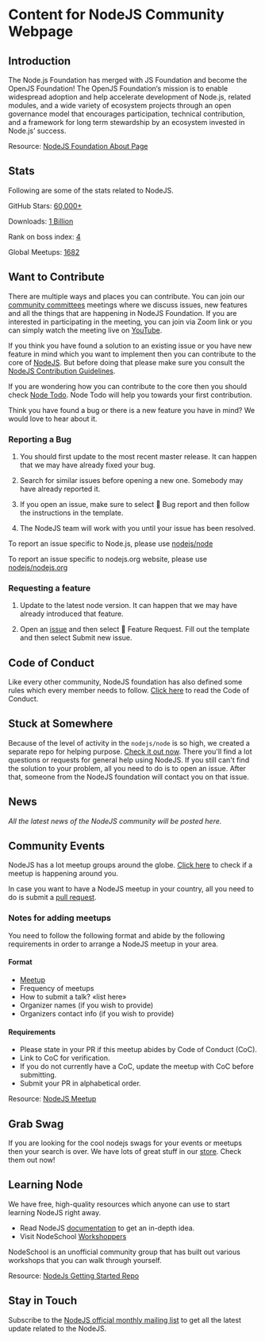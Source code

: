 # Content for NodeJS Community Webpage

## Introduction

The Node.js Foundation has merged with JS Foundation and become the OpenJS Foundation! The OpenJS Foundation‘s mission is to enable widespread adoption and help accelerate development of Node.js, related modules, and a wide variety of ecosystem projects through an open governance model that encourages participation, technical contribution, and a framework for long term stewardship by an ecosystem invested in Node.js’ success.

Resource: [NodeJS Foundation About Page](https://foundation.nodejs.org/about)

## Stats

Following are some of the stats related to NodeJS.

GitHub Stars: [60,000+](https://github.com/nodejs/node)

Downloads: [1 Billion](https://medium.com/@nodejs/more-than-a-billion-downloads-of-node-js-952a8a98eb42)

Rank on boss index: [4]((https://www.battery.com/powered/boss-index-tracking-explosive-growth-open-source-software/))

Global Meetups: [1682](https://www.meetup.com/topics/nodejs/)


## Want to Contribute

There are multiple ways and places you can contribute. You can join our [community committees](https://github.com/nodejs/community-committee) meetings where we discuss issues, new features and all the things that are happening in NodeJS Foundation. If you are interested in participating in the meeting, you can join via Zoom link or you can simply watch the meeting live on [YouTube](https://www.youtube.com/channel/UCQPYJluYC_sn_Qz_XE-YbTQ).

If you think you have found a solution to an existing issue or you have new feature in mind which you want to implement then you can contribute to the core of [NodeJS](https://github.com/nodejs/node). But before doing that please make sure you consult the [NodeJS Contribution Guidelines](https://github.com/nodejs/node/blob/master/CONTRIBUTING.md#pull-requests).

If you are wondering how you can contribute to the core then you should check [Node Todo](https://www.nodetodo.org). Node Todo will help you towards your first contribution.

Think you have found a bug or there is a new feature you have in mind? We would love to hear about it.

### Reporting a Bug

1. You should first update to the most recent master release. It can happen that we may have already fixed your bug.

2. Search for similar issues before opening a new one. Somebody may have already reported it.

3. If you open an issue, make sure to select 🐛 Bug report and then follow the instructions in the template.

4. The NodeJS team will work with you until your issue has been resolved.

To report an issue specific to Node.js, please use [nodejs/node](https://github.com/nodejs/node/issues)

To report an issue specific to nodejs.org website, please use [nodejs/nodejs.org](https://github.com/nodejs/nodejs.org/issues)

### Requesting a feature

1. Update to the latest node version. It can happen that we may have already introduced that feature.

2. Open an [issue](https://github.com/nodejs/node/issues) and then select 🚀 Feature Request. Fill out the template and then select Submit new issue.

## Code of Conduct

Like every other community, NodeJS foundation has also defined some rules which every member needs to follow. [Click here]((https://github.com/nodejs/admin/blob/master/CODE_OF_CONDUCT.md)) to read the Code of Conduct.

## Stuck at Somewhere

Because of the level of activity in the `nodejs/node` is so high, we created a separate repo for helping purpose. [Check it out now](https://github.com/nodejs/help/issues). There you'll find a lot questions or requests for general help using NodeJS. If you still can't find the solution to your problem, all you need to do is to open an issue. After that, someone from the NodeJS foundation will contact you on that issue.

## News

*All the latest news of the NodeJS community will be posted here.*

## Community Events

NodeJS has a lot meetup groups around the globe. [Click here](https://nodejs.org/en/get-involved/node-meetups/) to check if a meetup is happening around you.

In case you want to have a NodeJS meetup in your country, all you need to do is submit a [pull request](https://github.com/nodejs/nodejs.org).

### Notes for adding meetups

You need to follow the following format and abide by the following requirements in order to arrange a NodeJS meetup in your area.

#### Format

* [Meetup](https://www.meetup.com/pdxnode/)
* Frequency of meetups
* How to submit a talk? «list here»
* Organizer names (if you wish to provide)
* Organizers contact info (if you wish to provide)

#### Requirements

* Please state in your PR if this meetup abides by Code of Conduct (CoC).
* Link to CoC for verification.
* If you do not currently have a CoC, update the meetup with CoC before submitting.
* Submit your PR in alphabetical order.

Resource: [NodeJS Meetup](https://nodejs.org/en/get-involved/node-meetups/)

## Grab Swag

If you are looking for the cool nodejs swags for your events or meetups then your search is over. We have lots of great stuff in our [store](https://store.nodejs.org). Check them out now!

## Learning Node

We have free, high-quality resources which anyone can use to start learning NodeJS right away.

* Read NodeJS [documentation](https://nodejs.org/en/docs/) to get an in-depth idea.
* Visit NodeSchool [Workshoppers](https://nodeschool.io/#workshoppers)

NodeSchool is an unofficial community group that has built out various workshops that you can walk through yourself.

Resource: [NodeJs Getting Started Repo](https://github.com/nodejs/getting-started)

## Stay in Touch

Subscribe to the [NodeJS official monthly mailing list](https://us14.campaign-archive.com/home/?u=c7c2e114a827812354112c23b&id=f006b61f29) to get all the latest update related to the NodeJS.
